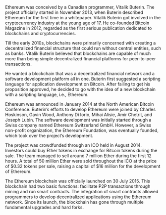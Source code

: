 Ethereum was conceived by a Canadian programmer, Vitalik Buterin. The project officially started in November 2013, when Buterin described Ethereum for the first time in a whitepaper. Vitalik Buterin got involved in the cryptocurrency industry at the young age of 17. He co-founded Bitcoin Magazine in 2012, regarded as the first serious publication dedicated to blockchains and cryptocurrencies.

Till the early 2010s, blockchains were primarily concerned with creating a decentralized financial structure that could run without central entities, such as banks. Vitalik Buterin believed that blockchains are capable of much more than being simple decentralized financial platforms for peer-to-peer transactions.

He wanted a blockchain that was a decentralized financial network and a software development platform all in one. Buterin first suggested a scripting language for application development on Bitcoin. After failing to get his proposition approved, he decided to go with the idea of a new blockchain with a scripting language, i.e., Ethereum.

Ethereum was announced in January 2014 at the North American Bitcoin Conference. Buterin’s efforts to develop Ethereum were joined by Charles Hoskinson, Gavin Wood, Anthony Di Iorio, Mihai Alisie, Amir Chetrit, and Joseph Lubin. The software development was initially started through a Swiss company named Ethereum Switzerland GmbH. However, a Swiss non-profit organization, the Ethereum Foundation, was eventually founded, which took over the project’s development.

The project was crowdfunded through an ICO held in August 2014. Investors could buy Ether tokens in exchange for Bitcoin tokens during the sale. The team managed to sell around 7 million Ether during the first 12 hours. A total of 50 million Ether were sold throughout the ICO at the price of $0.32 tokens per sale, raising a capital of $16 million for the development of Ethereum.

The Ethereum blockchain was officially launched on 30 July 2015. This blockchain had two basic functions: facilitate P2P transactions through mining and run smart contracts. The integration of smart contracts allowed programmers to develop decentralized applications using the Ethereum network. Since its launch, the blockchain has gone through multiple fundamental upgrades and hard forks.
